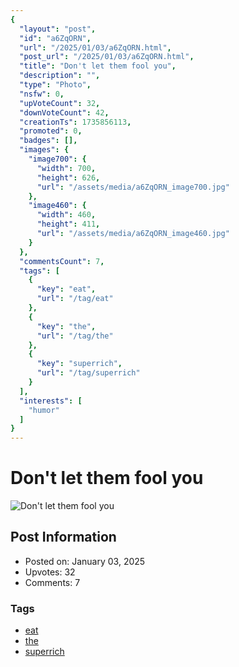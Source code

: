 ```yaml
---
{
  "layout": "post",
  "id": "a6ZqORN",
  "url": "/2025/01/03/a6ZqORN.html",
  "post_url": "/2025/01/03/a6ZqORN.html",
  "title": "Don't let them fool you",
  "description": "",
  "type": "Photo",
  "nsfw": 0,
  "upVoteCount": 32,
  "downVoteCount": 42,
  "creationTs": 1735856113,
  "promoted": 0,
  "badges": [],
  "images": {
    "image700": {
      "width": 700,
      "height": 626,
      "url": "/assets/media/a6ZqORN_image700.jpg"
    },
    "image460": {
      "width": 460,
      "height": 411,
      "url": "/assets/media/a6ZqORN_image460.jpg"
    }
  },
  "commentsCount": 7,
  "tags": [
    {
      "key": "eat",
      "url": "/tag/eat"
    },
    {
      "key": "the",
      "url": "/tag/the"
    },
    {
      "key": "superrich",
      "url": "/tag/superrich"
    }
  ],
  "interests": [
    "humor"
  ]
}
---
```


# Don't let them fool you

![Don't let them fool you](/assets/media/a6ZqORN_image700.jpg)

## Post Information

- Posted on: January 03, 2025
- Upvotes: 32
- Comments: 7

### Tags

- [eat](/tag/eat)
- [the](/tag/the)
- [superrich](/tag/superrich)
